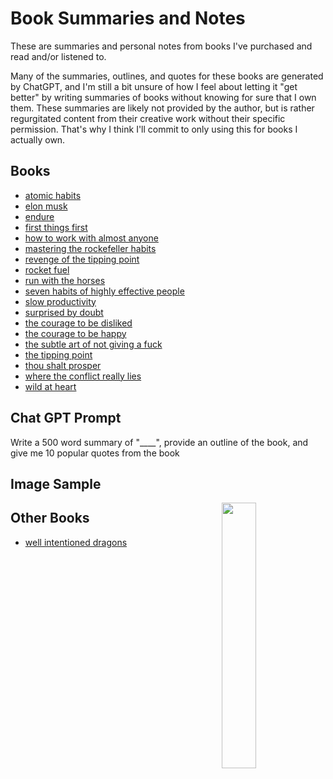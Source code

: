 # Book Summaries and Notes

These are summaries and personal notes from books I've purchased and read and/or listened to.

Many of the summaries, outlines, and quotes for these books are generated by ChatGPT, and I'm still a bit unsure of how I feel about letting it "get better" by writing summaries of books without knowing for sure that I own them. These summaries are likely not provided by the author, but is rather regurgitated content from their creative work without their specific permission. That's why I think I'll commit to only using this for books I actually own.

## Books
* [atomic habits](atomic_habits.md)
* [elon musk](elon_musk.md)
* [endure](endure.md)
* [first things first](first%20things%20first.md)
* [how to work with almost anyone](how_to_work_with_almost_anyone.md)
* [mastering the rockefeller habits](mastering_the_rockefeller_habits.md)
* [revenge of the tipping point](#)
* [rocket fuel](rocket_fuel.md)
* [run with the horses](run_with_the_horses.md.saved.bak.md)
* [seven habits of highly effective people](seven_habits.md)
* [slow productivity](slow_productivity.md)
* [surprised by doubt](surprised_by_doubt.md)
* [the courage to be disliked](the_courage_to_be_disliked.md)
* [the courage to be happy](the_courage_to_be_happy.md)
* [the subtle art of not giving a fuck](the_subtle_art_of_not_giving_a_fuck.md)
* [the tipping point](the_tipping_point.md)
* [thou shalt prosper](thou_shalt_prosper.md)
* [where the conflict really lies](where_the_conflict_really_lies.md)
* [wild at heart](wild_at_heart.md)

## Chat GPT Prompt

Write a 500 word summary of "____", provide an outline of the book, and give me 10 popular quotes from the book

## Image Sample

<img src="https://placehold.co/600x400/EEE/31343C" style="float:right;width:33%; padding-left:20px; padding-bottom:20px;"/>

## Other Books

* [well intentioned dragons](well_intentioned_dragons.md)
